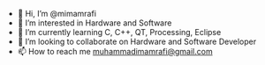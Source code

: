 - 👋 Hi, I’m @mimamrafi
- 👀 I’m interested in Hardware and Software
- 🌱 I’m currently learning C, C++, QT, Processing, Eclipse
- 💞️ I’m looking to collaborate on Hardware and Software Developer
- 📫 How to reach me muhammadimamrafi@gmail.com

<!---
mimamrafi/mimamrafi is a ✨ special ✨ repository because its `README.md` (this file) appears on your GitHub profile.
You can click the Preview link to take a look at your changes.
--->

